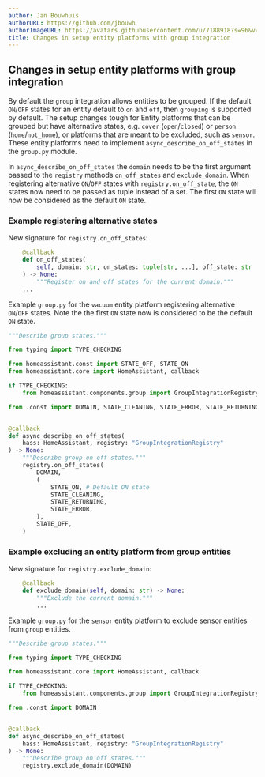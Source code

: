 ```yaml
---
author: Jan Bouwhuis
authorURL: https://github.com/jbouwh
authorImageURL: https://avatars.githubusercontent.com/u/7188918?s=96&v=4
title: Changes in setup entity platforms with group integration
---
```


## Changes in setup entity platforms with group integration

By default the `group` integration allows entities to be grouped. If the default `ON`/`OFF` states for an entity default to `on` and `off`, then `grouping` is supported by default. The setup changes tough for Entity platforms that can be grouped but have alternative states, e.g. `cover` (`open`/`closed`) or `person` (`home`/`not_home`), or platforms that are meant to be excluded, such as `sensor`. These entity platforms need to implement `async_describe_on_off_states` in the `group.py` module.

In `async_describe_on_off_states` the `domain` needs to be the first argument passed to the `registry` methods `on_off_states` and `exclude_domain`. When registering alternative `ON`/`OFF` states with `registry.on_off_state`, the `ON` states now need to be passed as tuple instead of a set. The first `ON` state will now be considered as the default `ON` state.

### Example registering alternative states

New signature for `registry.on_off_states`:

```python
    @callback
    def on_off_states(
        self, domain: str, on_states: tuple[str, ...], off_state: str
    ) -> None:
        """Register on and off states for the current domain."""
    ...
```

Example `group.py` for the `vacuum` entity platform registering alternative `ON`/`OFF` states. Note the the first `ON` state now is considered to be the default `ON` state.

```python
"""Describe group states."""

from typing import TYPE_CHECKING

from homeassistant.const import STATE_OFF, STATE_ON
from homeassistant.core import HomeAssistant, callback

if TYPE_CHECKING:
    from homeassistant.components.group import GroupIntegrationRegistry

from .const import DOMAIN, STATE_CLEANING, STATE_ERROR, STATE_RETURNING


@callback
def async_describe_on_off_states(
    hass: HomeAssistant, registry: "GroupIntegrationRegistry"
) -> None:
    """Describe group on off states."""
    registry.on_off_states(
        DOMAIN,
        (
            STATE_ON, # Default ON state
            STATE_CLEANING,
            STATE_RETURNING,
            STATE_ERROR,
        ),
        STATE_OFF,
    )
```

### Example excluding an entity platform from group entities

New signature for `registry.exclude_domain`:

```python
    @callback
    def exclude_domain(self, domain: str) -> None:
        """Exclude the current domain."""
        ...
```

Example `group.py` for the `sensor` entity platform to exclude sensor entities from `group` entities.

```python
"""Describe group states."""

from typing import TYPE_CHECKING

from homeassistant.core import HomeAssistant, callback

if TYPE_CHECKING:
    from homeassistant.components.group import GroupIntegrationRegistry

from .const import DOMAIN


@callback
def async_describe_on_off_states(
    hass: HomeAssistant, registry: "GroupIntegrationRegistry"
) -> None:
    """Describe group on off states."""
    registry.exclude_domain(DOMAIN)
```
